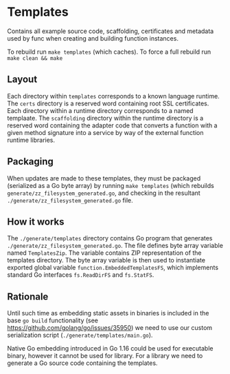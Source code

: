 # Templates

Contains all example source code, scaffolding, certificates and metadata used
by func when creating and building function instances.

To rebuild run `make templates` (which caches).  To force a full rebuild run
`make clean && make`

## Layout

Each directory within `templates` corresponds to a known language runtime.
The `certs` directory is a reserved word containing root SSL certificates.
Each directory within a runtime directory corresponds to a named templaate.
The `scaffolding` directory within the runtime directory is a reserved word
containing the adapter code that converts a function with a given method
signature into a service by way of the external function runtime libraries.

## Packaging

When updates are made to these templates, they must be packaged (serialized as
a Go byte array) by running `make templates` (which rebuilds
`generate/zz_filesystem_generated.go`, and checking in the resultant
`./generate/zz_filesystem_generated.go` file.

## How it works

The `./generate/templates` directory contains Go program that generates `./generate/zz_filesystem_generated.go`.
The file defines byte array variable named `TemplatesZip`.
The variable contains ZIP representation of the templates directory.
The byte array variable is then used to instantiate exported global variable `function.EmbeddedTemplatesFS`,
which implements standard Go interfaces `fs.ReadDirFS` and `fs.StatFS`.

## Rationale

Until such time as embedding static assets in binaries is included in the
base `go build` functionality (see https://github.com/golang/go/issues/35950)
we need to use our custom serialization script (`./generate/templates/main.go`).

Native Go embedding introduced in Go 1.16 could be used for executable binary,
however it cannot be used for library.
For a library we need to generate a Go source code containing the templates.
